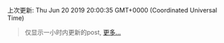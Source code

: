 
  
 上次更新: Thu Jun 20 2019 20:00:35 GMT+0000 (Coordinated Universal Time) 

 > 仅显示一小时内更新的post, [更多...](screenshots/)
  